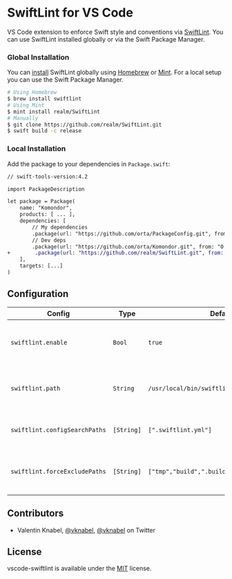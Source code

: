 # SwiftLint for VS Code

VS Code extension to enforce Swift style and conventions via [SwiftLint](https://github.com/realm/SwiftLint). You can use SwiftLint installed globally or via the Swift Package Manager.

### Global Installation

You can [install](https://github.com/realm/SwiftLint#installation) SwiftLint globally using [Homebrew](http://brew.sh/) or [Mint](https://github.com/yonaskolb/Mint). For a local setup you can use the Swift Package Manager.

```bash
# Using Homebrew
$ brew install swiftlint
# Using Mint
$ mint install realm/SwiftLint
# Manually
$ git clone https://github.com/realm/SwiftLint.git
$ swift build -c release
```

### Local Installation

Add the package to your dependencies in `Package.swift`:

```diff
// swift-tools-version:4.2

import PackageDescription

let package = Package(
    name: "Komondor",
    products: [ ... ],
    dependencies: [
        // My dependencies
        .package(url: "https://github.com/orta/PackageConfig.git", from: "0.0.1"),
        // Dev deps
        .package(url: "https://github.com/orta/Komondor.git", from: "0.0.1"),
+        .package(url: "https://github.com/realm/SwiftLint.git", from: "0.37.0"),
    ],
    targets: [...]
)
```

## Configuration

| Config                        | Type       | Default                                      | Description                                          |
| ----------------------------- | ---------- | -------------------------------------------- | ---------------------------------------------------- |
| `swiftlint.enable`            | `Bool`     | `true`                                       | Whether SwiftLint should actually do something.      |
| `swiftlint.path`              | `String`   | `/usr/local/bin/swiftlint`                   | The location of the globally installed SwiftLint.    |
| `swiftlint.configSearchPaths` | `[String]` | `[".swiftlint.yml"]`                         | Possible paths for SwiftLint config.                 |
| `swiftlint.forceExcludePaths` | `[String]` | `["tmp","build",".build","Pods","Carthage"]` | Paths to be excluded from being passed to SwiftLint. |

## Contributors

- Valentin Knabel, [@vknabel](https://github.com/vknabel), [@vknabel](https://twitter.com/vknabel) on Twitter

## License

vscode-swiftlint is available under the [MIT](./LICENSE) license.
